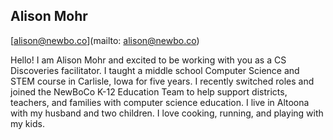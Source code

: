 ## Alison  Mohr[alison@newbo.co](mailto: alison@newbo.co)Hello! I am Alison Mohr and excited to be working with you as a CS Discoveries facilitator. I taught a middle school Computer Science and STEM course in Carlisle, Iowa for five years. I recently switched roles and joined the NewBoCo K-12 Education Team to help support districts, teachers, and families with computer science education. I live in Altoona with my husband and two children. I love cooking, running, and playing with my kids. 